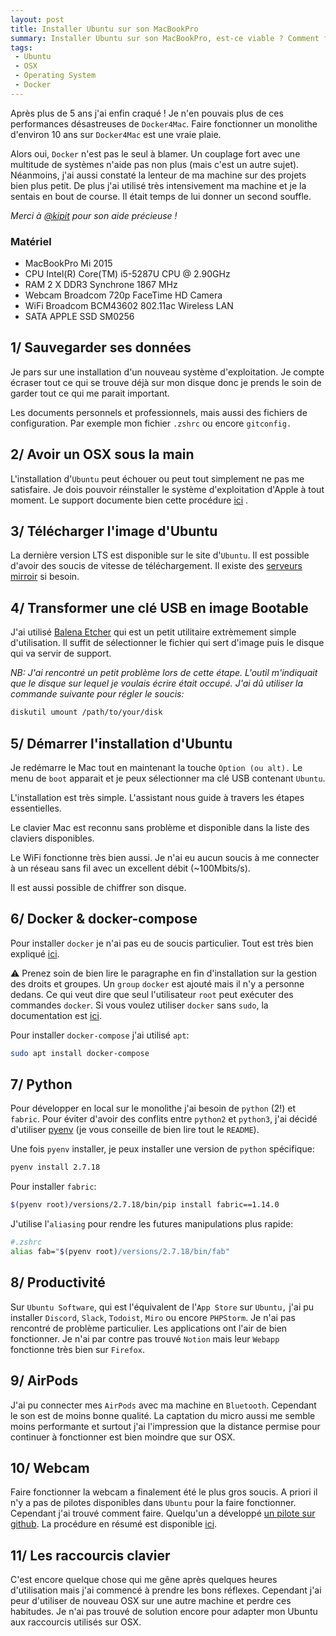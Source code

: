 ```yaml
---
layout: post
title: Installer Ubuntu sur son MacBookPro
summary: Installer Ubuntu sur son MacBookPro, est-ce viable ? Comment faire ?
tags:
 - Ubuntu
 - OSX
 - Operating System
 - Docker
---
```


Après plus de 5 ans j'ai enfin craqué ! Je n'en pouvais plus de ces performances désastreuses de `Docker4Mac`. Faire fonctionner un monolithe d'environ 10 ans sur `Docker4Mac` est une vraie plaie.

Alors oui, `Docker` n'est pas le seul à blamer. Un couplage fort avec une multitude de systèmes n'aide pas non plus (mais c'est un autre sujet). Néanmoins, j'ai aussi constaté la lenteur de ma machine sur des projets bien plus petit. De plus j'ai utilisé très intensivement ma machine et je la sentais en bout de course. Il était temps de lui donner un second souffle.

*Merci à [@kipit](https://twitter.com/rcasagraude) pour son aide précieuse !*

### Matériel

- MacBookPro Mi 2015
- CPU Intel(R) Core(TM) i5-5287U CPU @ 2.90GHz
- RAM 2 X DDR3 Synchrone 1867 MHz
- Webcam Broadcom 720p FaceTime HD Camera
- WiFi Broadcom BCM43602 802.11ac Wireless LAN
- SATA APPLE SSD SM0256

## 1/ Sauvegarder ses données

Je pars sur une installation d'un nouveau système d'exploitation. Je compte écraser tout ce qui se trouve déjà sur mon disque donc je prends le soin de garder tout ce qui me parait important.

Les documents personnels et professionnels, mais aussi des fichiers de configuration. Par exemple mon fichier `.zshrc` ou encore `gitconfig.`

## 2/ Avoir un OSX sous la main

L'installation d'`Ubuntu` peut échouer ou peut tout simplement ne pas me satisfaire. Je dois pouvoir réinstaller le système d'exploitation d'Apple à tout moment. Le support documente bien cette procédure [ici](https://support.apple.com/en-us/HT201372) .

## 3/ Télécharger l'image d'Ubuntu

La dernière version LTS est disponible sur le site d'`Ubuntu`. Il est possible d'avoir des soucis de vitesse de téléchargement. Il existe des [serveurs mirroir](https://launchpad.net/ubuntu/+cdmirrors) si besoin.

## 4/ Transformer une clé USB en image Bootable

J'ai utilisé [Balena Etcher](https://www.balena.io/etcher/) qui est un petit utilitaire extrèmement simple d'utilisation. Il suffit de sélectionner le fichier qui sert d'image puis le disque qui va servir de support.

*NB: J'ai rencontré un petit problème lors de cette étape. L'outil m'indiquait que le disque sur lequel je voulais écrire était occupé. J'ai dû utiliser la commande suivante pour régler le soucis:*

```bash
diskutil umount /path/to/your/disk
```

## 5/ Démarrer l'installation d'Ubuntu

Je redémarre le Mac tout en maintenant la touche `Option (ou alt).` Le menu de `boot` apparait et je peux sélectionner ma clé USB contenant `Ubuntu`.

L'installation est très simple. L'assistant nous guide à travers les étapes essentielles.

Le clavier Mac est reconnu sans problème et disponible dans la liste des claviers disponibles.

Le WiFi fonctionne très bien aussi. Je n'ai eu aucun soucis à me connecter à un réseau sans fil avec un excellent débit (\~100Mbits/s).

Il est aussi possible de chiffrer son disque.

## 6/ Docker & docker-compose

Pour installer `docker` je n'ai pas eu de soucis particulier. Tout est très bien expliqué [ici](https://docs.docker.com/engine/install/ubuntu/#install-using-the-repository). 

⚠️ Prenez soin de bien lire le paragraphe en fin d'installation sur la gestion des droits et groupes. Un `group` `docker` est ajouté mais il n'y a personne dedans. Ce qui veut dire que seul l'utilisateur `root` peut exécuter des commandes `docker`. Si vous voulez utiliser `docker` sans `sudo`, la documentation est [ici](https://docs.docker.com/engine/install/linux-postinstall/).

Pour installer `docker-compose` j'ai utilisé `apt`:

```bash
sudo apt install docker-compose
```

## 7/ Python

Pour développer en local sur le monolithe j'ai besoin de `python` (2!) et `fabric`. Pour éviter d'avoir des conflits entre `python2` et `python3`, j'ai décidé d'utiliser [pyenv](https://github.com/pyenv/pyenv#the-automatic-installer) (je vous conseille de bien lire tout le `README`).

Une fois `pyenv` installer, je peux installer une version de `python` spécifique:

```bash
pyenv install 2.7.18
```

Pour installer `fabric`:

```bash
$(pyenv root)/versions/2.7.18/bin/pip install fabric==1.14.0
```

J'utilise l'`aliasing` pour rendre les futures manipulations plus rapide:

```bash
#.zshrc
alias fab="$(pyenv root)/versions/2.7.18/bin/fab"
```

## 8/ Productivité

Sur `Ubuntu Software`, qui est l'équivalent de l'`App Store` sur `Ubuntu,` j'ai pu installer `Discord`, `Slack`, `Todoist`, `Miro` ou encore `PHPStorm`. Je n'ai pas rencontré de problème particulier. Les applications ont l'air de bien fonctionner. Je n'ai par contre pas trouvé `Notion` mais leur `Webapp` fonctionne très bien sur `Firefox`.

## 9/ AirPods

J'ai pu connecter mes `AirPods` avec ma machine en `Bluetooth`. Cependant le son est de moins bonne qualité. La captation du micro aussi me semble moins performante et surtout j'ai l'impression que la distance permise pour continuer à fonctionner est bien moindre que sur OSX. 

## 10/ Webcam

Faire fonctionner la webcam a finalement été le plus gros soucis. A priori il n'y a pas de pilotes disponibles dans `Ubuntu` pour la faire fonctionner. Cependant j'ai trouvé comment faire. Quelqu'un a développé [un pilote sur github](https://github.com/patjak/bcwc_pcie/wiki/Get-Started). La procédure en résumé est disponible [ici](https://askubuntu.com/a/1215628).

## 11/ Les raccourcis clavier

C'est encore quelque chose qui me gêne après quelques heures d'utilisation mais j'ai commencé à prendre les bons réflexes. Cependant j'ai peur d'utiliser de nouveau OSX sur une autre machine et perdre ces habitudes. Je n'ai pas trouvé de solution encore pour adapter mon Ubuntu aux raccourcis utilisés sur OSX.